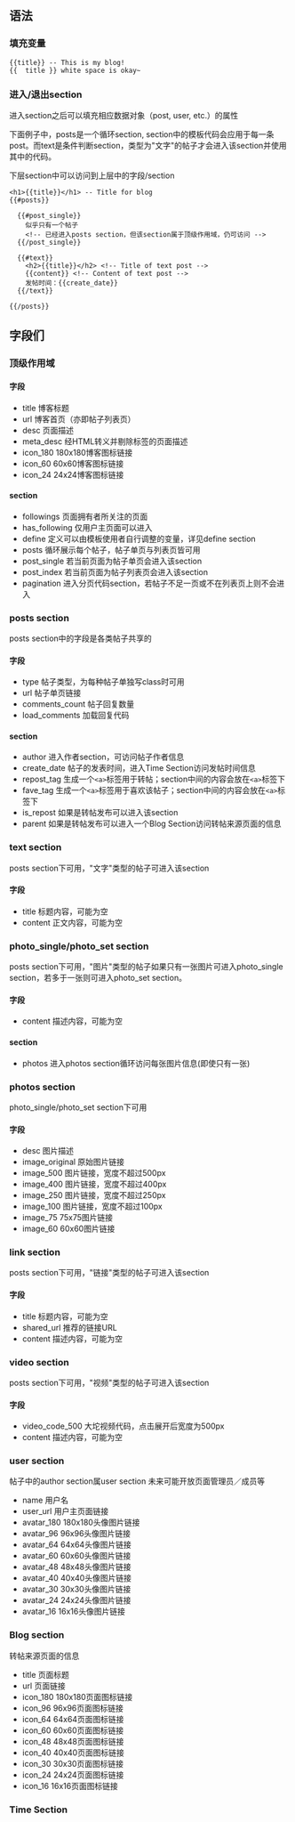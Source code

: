 ## 语法

### 填充变量

    {{title}} -- This is my blog!
    {{  title }} white space is okay~

### 进入/退出section

进入section之后可以填充相应数据对象（post, user, etc.）的属性

下面例子中，posts是一个循环section, section中的模板代码会应用于每一条post。而text是条件判断section，类型为"文字"的帖子才会进入该section并使用其中的代码。

下层section中可以访问到上层中的字段/section

    <h1>{{title}}</h1> -- Title for blog
    {{#posts}}

      {{#post_single}}
        似乎只有一个帖子
        <!-- 已经进入posts section，但该section属于顶级作用域，仍可访问 -->
      {{/post_single}}

      {{#text}}
        <h2>{{title}}</h2> <!-- Title of text post -->
        {{content}} <!-- Content of text post -->
        发帖时间：{{create_date}}
      {{/text}}

    {{/posts}}


## 字段们

### 顶级作用域

#### 字段

* title 博客标题
* url 博客首页（亦即帖子列表页）
* desc 页面描述
* meta_desc 经HTML转义并剔除标签的页面描述
* icon_180 180x180博客图标链接
* icon_60 60x60博客图标链接
* icon_24 24x24博客图标链接

#### section

* followings 页面拥有者所关注的页面
* has_following 仅用户主页面可以进入
* define 定义可以由模板使用者自行调整的变量，详见define section
* posts 循环展示每个帖子，帖子单页与列表页皆可用
* post_single 若当前页面为帖子单页会进入该section
* post_index 若当前页面为帖子列表页会进入该section
* pagination 进入分页代码section，若帖子不足一页或不在列表页上则不会进入

### posts section

posts section中的字段是各类帖子共享的

#### 字段

* type 帖子类型，为每种帖子单独写class时可用
* url 帖子单页链接
* comments_count 帖子回复数量
* load_comments 加载回复代码

#### section

* author 进入作者section，可访问帖子作者信息
* create_date 帖子的发表时间，进入Time Section访问发帖时间信息
* repost_tag 生成一个`<a>`标签用于转帖；section中间的内容会放在`<a>`标签下
* fave_tag 生成一个`<a>`标签用于喜欢该帖子；section中间的内容会放在`<a>`标签下
* is_repost 如果是转帖发布可以进入该section
* parent 如果是转帖发布可以进入一个Blog Section访问转帖来源页面的信息

### text section

posts section下可用，"文字"类型的帖子可进入该section

#### 字段

* title 标题内容，可能为空
* content 正文内容，可能为空

### photo\_single/photo\_set section

posts section下可用，"图片"类型的帖子如果只有一张图片可进入photo_single section，若多于一张则可进入photo_set section。

#### 字段

* content 描述内容，可能为空

#### section

* photos 进入photos section循环访问每张图片信息(即使只有一张)

### photos section

photo_single/photo_set section下可用

#### 字段

* desc 图片描述
* image_original 原始图片链接
* image_500 图片链接，宽度不超过500px
* image_400 图片链接，宽度不超过400px
* image_250 图片链接，宽度不超过250px
* image_100 图片链接，宽度不超过100px
* image_75 75x75图片链接
* image_60 60x60图片链接

### link section

posts section下可用，"链接"类型的帖子可进入该section

#### 字段

* title 标题内容，可能为空
* shared_url 推荐的链接URL
* content 描述内容，可能为空

### video section

posts section下可用，"视频"类型的帖子可进入该section

#### 字段

* video_code_500 大坨视频代码，点击展开后宽度为500px
* content 描述内容，可能为空

### user section

帖子中的author section属user section
未来可能开放页面管理员／成员等

* name 用户名
* user_url 用户主页面链接
* avatar_180 180x180头像图片链接
* avatar_96 96x96头像图片链接
* avatar_64 64x64头像图片链接
* avatar_60 60x60头像图片链接
* avatar_48 48x48头像图片链接
* avatar_40 40x40头像图片链接
* avatar_30 30x30头像图片链接
* avatar_24 24x24头像图片链接
* avatar_16 16x16头像图片链接

### Blog section

转帖来源页面的信息

* title 页面标题
* url 页面链接
* icon_180 180x180页面图标链接
* icon_96 96x96页面图标链接
* icon_64 64x64页面图标链接
* icon_60 60x60页面图标链接
* icon_48 48x48页面图标链接
* icon_40 40x40页面图标链接
* icon_30 30x30页面图标链接
* icon_24 24x24页面图标链接
* icon_16 16x16页面图标链接

### Time Section

